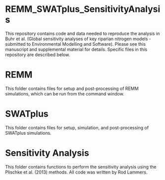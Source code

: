 # REMM_SWATplus_SensitivityAnalysis

This repository contains code and data needed to reproduce the analysis in Buhr et al. (Global sensitivity analyses of key riparian nitrogen models - submitted to Environmental Modelling and Software). Please see this manuscript and supplemental material for details. Specific files in this repository are described below.

# REMM

This folder contains files for setup and post-processing of REMM simulations, which can be run from the command window. 

# SWATplus

This folder contains files for setup, simulation, and post-processing of SWATplus simulations.

# Sensitivity Analysis

This folder contains functions to perform the sensitivity analysis using the Plischke et al. (2013) methods. All code was written by Rod Lammers.

